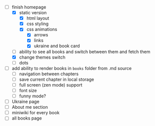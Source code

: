 - [ ] finish homepage
  - [x] static version
    - [x] html layout
    - [x] css styling
    - [x] css animations
      - [x] arrows
      - [x] links
      - [x] ukraine and book card
  - [ ] ability to see all books and switch between them and fetch them
  - [x] change themes switch
  - [ ] dots
- [ ] add ability to render books in `books` folder from .md source
  - [ ] navigation between chapters
  - [ ] save current chapter in local storage
  - [ ] full screen (zen mode) support
  - [ ] font size
  - [ ] funny mode?
- [ ] Ukraine page
- [ ] About me section
- [ ] miniwiki for every book
- [ ] all books page
